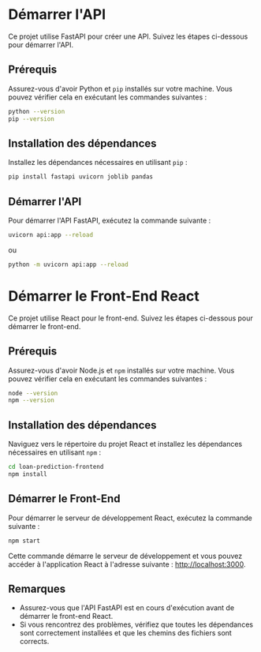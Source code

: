 # Démarrer l'API

Ce projet utilise FastAPI pour créer une API. Suivez les étapes ci-dessous pour démarrer l'API.

## Prérequis

Assurez-vous d'avoir Python et `pip` installés sur votre machine. Vous pouvez vérifier cela en exécutant les commandes suivantes :

```sh
python --version
pip --version
```

## Installation des dépendances

Installez les dépendances nécessaires en utilisant `pip` :

```sh
pip install fastapi uvicorn joblib pandas
```

## Démarrer l'API

Pour démarrer l'API FastAPI, exécutez la commande suivante :

```sh
uvicorn api:app --reload
```
ou

```sh
python -m uvicorn api:app --reload
```

# Démarrer le Front-End React

Ce projet utilise React pour le front-end. Suivez les étapes ci-dessous pour démarrer le front-end.

## Prérequis

Assurez-vous d'avoir Node.js et `npm` installés sur votre machine. Vous pouvez vérifier cela en exécutant les commandes suivantes :

```sh
node --version
npm --version
```

## Installation des dépendances

Naviguez vers le répertoire du projet React et installez les dépendances nécessaires en utilisant `npm` :

```sh
cd loan-prediction-frontend
npm install
```

## Démarrer le Front-End

Pour démarrer le serveur de développement React, exécutez la commande suivante :

```sh
npm start
```

Cette commande démarre le serveur de développement et vous pouvez accéder à l'application React à l'adresse suivante : [http://localhost:3000](http://localhost:3000).

## Remarques

- Assurez-vous que l'API FastAPI est en cours d'exécution avant de démarrer le front-end React.
- Si vous rencontrez des problèmes, vérifiez que toutes les dépendances sont correctement installées et que les chemins des fichiers sont corrects.